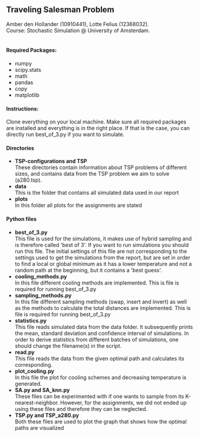 ## Traveling Salesman Problem

Amber den Hollander (10910441), Lotte Felius (12368032). <br>
Course: Stochastic Simulation @ University of Amsterdam.<br><br>

#### Required Packages:
- numpy<br>
- scipy.stats<br>
- math<br>
- pandas<br>
- copy <br>
- matplotlib

#### Instructions:
Clone everything on your local machine. Make sure all required packages are installed and everything is in the right place. If that is the case, you can directly run best_of_3.py if you want to simulate.<br>

#### Directories
- <b>TSP-configurations and TSP</b><br>
These directories contain information about TSP problems of different sizes, and contains data from the TSP problem we aim to solve (a280.tsp).
- <b>data</b><br>
This is the folder that contains all simulated data used in our report<br>
- <b>plots</b><br>
In this folder all plots for the assignments are stated<br>

#### Python files
- <b> best_of_3.py</b><br>
This file is used for the simulations, it makes use of hybrid sampling and is therefore called 'best of 3'. If you want to run simulations you should run this file. The initial settings of this file are not corresponding to the settings used to get the simulations from the report, but are set in order to find a local or global minimum as it has a lower temperature and not a random path at the beginning, but it contains a 'best guess'.<br>
- <b> cooling_methods.py</b><br>
In this file different cooling methods are implemented. This is file is required for running best_of_3.py <br>
- <b> sampling_methods.py</b><br>
In this file different sampling methods (swap, insert and invert) as well as the methods to calculate the total distances are implemented. This is file is required for running best_of_3.py <br>
- <b> statistics.py</b><br>
This file reads simulated data from the data folder. It subsequently prints the mean, standard deviation and confidence interval of simulations. In order to derive statistics from different batches of simulations, one should change the filename(s) in the script.<br>
- <b>read.py</b><br>
This file reads the data from the given optimal path and calculates its corresponding.
- <b>plot_cooling.py</b><br>
In this file the plot for cooling schemes and decreasing temperature is generated. <br>
- <b> SA.py and SA_knn.py</b><br>
These files can be experimented with if one wants to sample from its K-nearest-neighbor. However, for the assignments, we did not ended up using these files and therefore they can be neglected. <br>
- <b> TSP.py and TSP_a280.py</b><br>
Both these files are used to plot the graph that shows how the optimal paths are visualized
